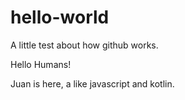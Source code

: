 # hello-world
A little test about how github works.

Hello Humans!

Juan is here, a like javascript and kotlin. 
